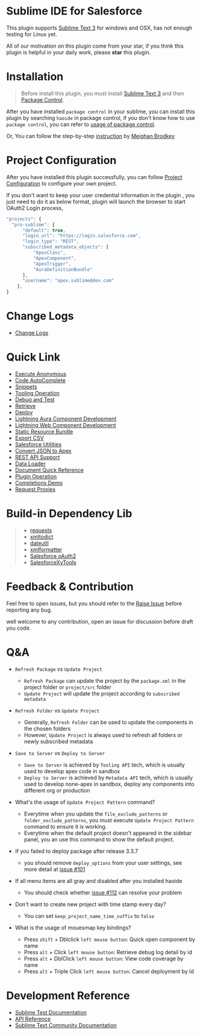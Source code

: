 # Sublime IDE for Salesforce
This plugin supports [Sublime Text 3](http://www.sublimetext.com/3) for windows and OSX, has not enough testing for Linux yet.

All of our motivation on this plugin come from your star, if you think this plugin is helpful in your daily work, please **star** this plugin.

# Installation

> Before install this plugin, you must install [Sublime Text 3](http://www.sublimetext.com/3) and then [Package Control](https://packagecontrol.io/installation).

After you have installed ``package control`` in your sublime, you can install this plugin by searching ``haoide`` in package control, if you don't know how to use ``package control``, you can refer to [usage of package control](https://packagecontrol.io/docs/usage).

Or, You can follow the step-by-step [instruction](https://meighanrockssf.wordpress.com/portfolio/install-haoide/) by [Meighan Brodkey](https://twitter.com/meighansf)

# Project Configuration
After you have installed this plugin successfully, you can follow <a href="/docs/project.md" target="_blank">Project Configuration</a> to configure your own project.

If you don't want to keep your user credential information in the plugin , you just need to do it as below format, plugin will launch the browser to start OAuth2 Login process,
```javascript
"projects": {
  "pro-sublime": {
      "default": true,
      "login_url": "https://login.salesforce.com",
      "login_type": "REST",
      "subscribed_metadata_objects": [
          "ApexClass",
          "ApexComponent",
          "ApexTrigger",
          "AuraDefinitionBundle"
      ],
      "username": "apex.sublime@dev.com"
    },
}
```

# Change Logs
+ <a href="https://github.com/xjsender/haoide/blob/master/HISTORY.rst" target="_blank">Change Logs</a>

# Quick Link
* <a href="/docs/debug.md" target="_blank">Execute Anonymous</a>
* <a href="/docs/completion.md" target="_blank">Code AutoComplete</a>
* <a href="/docs/snippets.md" target="_blank">Snippets</a>
* <a href="/docs/tooling.md" target="_blank">Tooling Operation</a>
* <a href="/docs/debug.md" target="_blank">Debug and Test</a>
* <a href="/docs/retrieve.md" target="_blank">Retrieve</a>
* <a href="/docs/deploy.md" target="_blank">Deploy</a>
* <a href="https://github.com/xjsender/SublimeApexScreenshot/raw/master/LightingDevelopment.gif" target="_blank">Lightning Aura Component Development</a>
* <a href="/docs/lwc.md" target="_blank">Lightning Web Component Development</a>
* <a href="/docs/staticresource.md" target="_blank">Static Resource Bundle</a>
* <a href="/docs/export.md" target="_blank">Export CSV</a>
* <a href="/docs/utilities.md" target="_blank">Salesforce Utilities</a>
* <a href="/docs/json2apex.md" target="_blank">Convert JSON to Apex</a>
* <a href="/docs/rest.md" target="_blank">REST API Support</a>
* <a href="/docs/dataloader.md" target="_blank">Data Loader</a>
* <a href="/docs/document.md" target="_blank">Document Quick Reference</a>
* <a href="/docs/plugin.md" target="_blank">Plugin Operation</a>
* <a href="https://raw.githubusercontent.com/xjsender/SublimeApexScreenshot/master/Completions.gif" target="_blank">Completions Demo</a>
* <a href="http://docs.python-requests.org/en/latest/user/advanced/#proxies" target="_blank">Request Proxies</a>

# Build-in Dependency Lib
  > - [requests](https://github.com/kennethreitz/requests)
  > - [xmltodict](https://github.com/martinblech/xmltodict)
  > - [dateutil](http://labix.org/python-dateutil/)
  > - [xmlformatter](https://pypi.python.org/pypi/xmlformatter/)
  > - [Salesforce oAuth2](https://github.com/neworganizing/salesforce-oauth2)
  > - [SalesforceXyTools](https://github.com/exiahuang/SalesforceXyTools)

# Feedback & Contribution
Feel free to open issues, but you should refer to the <a href="/docs/issue.md" target="_blank">Raise Issue</a> before
reporting any bug.

well welcome to any contribution, open an issue for discussion before draft you code.

# Q&A
+ ``Refresh Package`` vs ``Update Project``
    * ``Refresh Package`` can update the project by the ``package.xml`` in the project folder or ``project/src`` folder
    * ``Update Project`` will update the project according to ``subscribed metadata``

+ ``Refresh Folder`` vs ``Update Project``
    * Generally, ``Refresh Folder`` can be used to update the components in the chosen folders
    * However, ``Update Project`` is always used to refresh all folders or newly subscribed metadata

+ ``Save to Server`` vs ``Deploy to Server``
    * ``Save to Server`` is achieved by ``Tooling API`` tech, which is usually used to develop apex code in sandbox
    * ``Deploy to Server`` is achieved by ``Metadata API`` tech, which is usually used to develop none-apex in sandbox, deploy any components into different org or production

+ What's the usage of ``Update Project Pattern`` command?
    * Everytime when you update the ``file_exclude_patterns`` or ``folder_exclude_patterns``, you must execute ``Update Project Pattern`` command to ensure it is working.
    * Everytime when the default project doesn't appeared in the sidebar panel, you an use this command to show the default project.

+ If you failed to deploy package after release 3.3.7
  * you should remove ``deploy_options`` from your user settings, see more detail at [issue #101](https://github.com/xjsender/haoide/issues/101)

+ If all menu items are all gray and disabled after you installed haoide
  * You should check whether [issue #112](https://github.com/xjsender/haoide/issues/112) can resolve your problem

+ Don't want to create new project with time stamp every day?
  * You can set ``keep_project_name_time_suffix`` to ``false``

+ What is the usage of mouesmap key bindings?
  * Press ``shift`` + Dblclick ``left mouse button``: Quick open component by name
  * Press ``alt`` + Click ``left mouse button``: Retrieve debug log detail by id
  * Press ``alt`` + DblClick ``left mouse button``: View code coverage by name
  * Press ``alt`` + Triple Click ``left mouse button``: Cancel deployment by Id

# Development Reference

- [Sublime Test Documentation](https://www.sublimetext.com/docs/index.html)
- [API Reference](https://www.sublimetext.com/docs/api_reference.html)
- [Sublime Text Community Documentation](https://docs.sublimetext.io/guide/extensibility/plugins/)